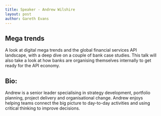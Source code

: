 ```yaml
---
title: Speaker - Andrew Wilshire
layout: post
author: Gareth Evans
---
```


## Mega trends
 
A look at digital mega trends and the global financial services API landscape, with a deep dive on a couple of bank case studies. This talk will also take a look at how banks are organising themselves internally to get ready for the API economy.

## Bio:

Andrew is a senior leader specialising in strategy development, portfolio planning, project delivery and organisational change. Andrew enjoys helping teams connect the big picture to day-to-day activities and using critical thinking to improve decisions.